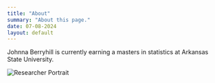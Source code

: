 ```yaml
---
title: "About"
summary: "About this page."
date: 07-08-2024
layout: default
---
```


Johnna Berryhill is currently earning a masters in statistics at Arkansas State University.


![Researcher Portrait](assets/images/ole.jpg "Ole Vik")
